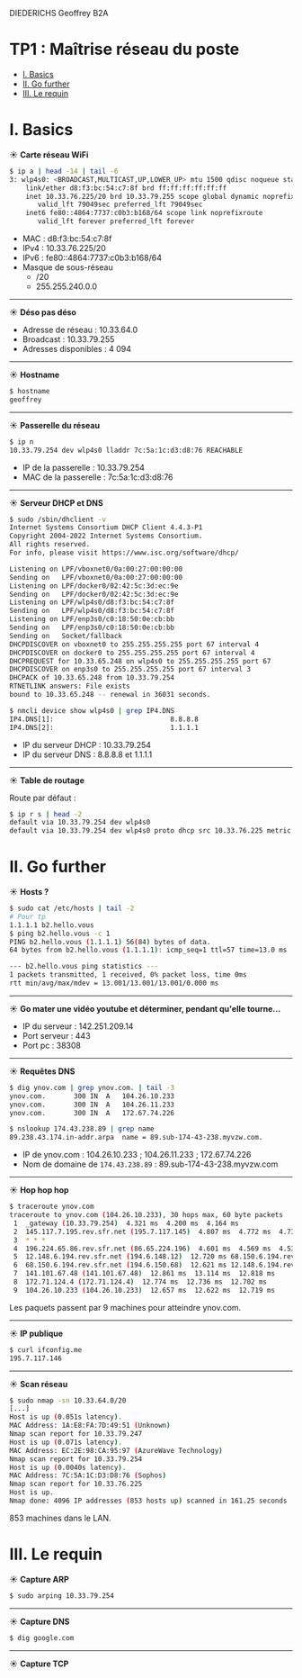 DIEDERICHS Geoffrey B2A

# TP1 : Maîtrise réseau du poste

- [I. Basics](#i-basics)
- [II. Go further](#ii-go-further)
- [III. Le requin](#iii-le-requin)

# I. Basics

☀️ **Carte réseau WiFi**

```sh
$ ip a | head -14 | tail -6
3: wlp4s0: <BROADCAST,MULTICAST,UP,LOWER_UP> mtu 1500 qdisc noqueue state UP group default qlen 1000
    link/ether d8:f3:bc:54:c7:8f brd ff:ff:ff:ff:ff:ff
    inet 10.33.76.225/20 brd 10.33.79.255 scope global dynamic noprefixroute wlp4s0
       valid_lft 79049sec preferred_lft 79049sec
    inet6 fe80::4864:7737:c0b3:b168/64 scope link noprefixroute 
       valid_lft forever preferred_lft forever
```

- MAC : d8:f3:bc:54:c7:8f 
- IPv4 : 10.33.76.225/20 
- IPv6 : fe80::4864:7737:c0b3:b168/64
- Masque de sous-réseau 
  - /20
  - 255.255.240.0.0

---

☀️ **Déso pas déso**

- Adresse de réseau : 10.33.64.0
- Broadcast : 10.33.79.255
- Adresses disponibles : 4 094

---

☀️ **Hostname**

```sh
$ hostname
geoffrey
```

---

☀️ **Passerelle du réseau**

```sh
$ ip n
10.33.79.254 dev wlp4s0 lladdr 7c:5a:1c:d3:d8:76 REACHABLE 
```

- IP de la passerelle : 10.33.79.254
- MAC de la passerelle : 7c:5a:1c:d3:d8:76  

---

☀️ **Serveur DHCP et DNS**

```sh
$ sudo /sbin/dhclient -v
Internet Systems Consortium DHCP Client 4.4.3-P1
Copyright 2004-2022 Internet Systems Consortium.
All rights reserved.
For info, please visit https://www.isc.org/software/dhcp/

Listening on LPF/vboxnet0/0a:00:27:00:00:00
Sending on   LPF/vboxnet0/0a:00:27:00:00:00
Listening on LPF/docker0/02:42:5c:3d:ec:9e
Sending on   LPF/docker0/02:42:5c:3d:ec:9e
Listening on LPF/wlp4s0/d8:f3:bc:54:c7:8f
Sending on   LPF/wlp4s0/d8:f3:bc:54:c7:8f
Listening on LPF/enp3s0/c0:18:50:0e:cb:bb
Sending on   LPF/enp3s0/c0:18:50:0e:cb:bb
Sending on   Socket/fallback
DHCPDISCOVER on vboxnet0 to 255.255.255.255 port 67 interval 4
DHCPDISCOVER on docker0 to 255.255.255.255 port 67 interval 4
DHCPREQUEST for 10.33.65.248 on wlp4s0 to 255.255.255.255 port 67
DHCPDISCOVER on enp3s0 to 255.255.255.255 port 67 interval 3
DHCPACK of 10.33.65.248 from 10.33.79.254
RTNETLINK answers: File exists
bound to 10.33.65.248 -- renewal in 36031 seconds.

$ nmcli device show wlp4s0 | grep IP4.DNS
IP4.DNS[1]:                             8.8.8.8
IP4.DNS[2]:                             1.1.1.1
```

- IP du serveur DHCP : 10.33.79.254
- IP du serveur DNS : 8.8.8.8 et 1.1.1.1
---

☀️ **Table de routage**

Route par défaut :

```sh
$ ip r s | head -2
default via 10.33.79.254 dev wlp4s0 
default via 10.33.79.254 dev wlp4s0 proto dhcp src 10.33.76.225 metric 600
```

# II. Go further

☀️ **Hosts ?**

```sh
$ sudo cat /etc/hosts | tail -2
# Pour tp
1.1.1.1 b2.hello.vous
$ ping b2.hello.vous -c 1
PING b2.hello.vous (1.1.1.1) 56(84) bytes of data.
64 bytes from b2.hello.vous (1.1.1.1): icmp_seq=1 ttl=57 time=13.0 ms

--- b2.hello.vous ping statistics ---
1 packets transmitted, 1 received, 0% packet loss, time 0ms
rtt min/avg/max/mdev = 13.001/13.001/13.001/0.000 ms
```

---

☀️ **Go mater une vidéo youtube et déterminer, pendant qu'elle tourne...**

- IP du serveur : 142.251.209.14
- Port serveur : 443
- Port pc : 38308

---

☀️ **Requêtes DNS**

```sh
$ dig ynov.com | grep ynov.com. | tail -3
ynov.com.		300	IN	A	104.26.10.233
ynov.com.		300	IN	A	104.26.11.233
ynov.com.		300	IN	A	172.67.74.226
```

```sh
$ nslookup 174.43.238.89 | grep name
89.238.43.174.in-addr.arpa	name = 89.sub-174-43-238.myvzw.com.
```

- IP de ynov.com : 104.26.10.233 ; 104.26.11.233 ; 172.67.74.226
- Nom de domaine de `174.43.238.89` : 89.sub-174-43-238.myvzw.com

---

☀️ **Hop hop hop**

```sh
$ traceroute ynov.com
traceroute to ynov.com (104.26.10.233), 30 hops max, 60 byte packets
 1  _gateway (10.33.79.254)  4.321 ms  4.200 ms  4.164 ms
 2  145.117.7.195.rev.sfr.net (195.7.117.145)  4.807 ms  4.772 ms  4.738 ms
 3  * * *
 4  196.224.65.86.rev.sfr.net (86.65.224.196)  4.601 ms  4.569 ms  4.535 ms
 5  12.148.6.194.rev.sfr.net (194.6.148.12)  12.720 ms 68.150.6.194.rev.sfr.net (194.6.150.68)  12.690 ms  12.657 ms
 6  68.150.6.194.rev.sfr.net (194.6.150.68)  12.621 ms 12.148.6.194.rev.sfr.net (194.6.148.12)  13.012 ms  12.906 ms
 7  141.101.67.48 (141.101.67.48)  12.861 ms  13.114 ms  12.818 ms
 8  172.71.124.4 (172.71.124.4)  12.774 ms  12.736 ms  12.702 ms
 9  104.26.10.233 (104.26.10.233)  12.657 ms  12.622 ms  12.719 ms
```

Les paquets passent par 9 machines pour atteindre ynov.com.

---

☀️ **IP publique**

```sh
$ curl ifconfig.me
195.7.117.146
```

---

☀️ **Scan réseau**

```sh
$ sudo nmap -sn 10.33.64.0/20
[...]
Host is up (0.051s latency).
MAC Address: 1A:E8:FA:7D:49:51 (Unknown)
Nmap scan report for 10.33.79.247
Host is up (0.071s latency).
MAC Address: EC:2E:98:CA:95:97 (AzureWave Technology)
Nmap scan report for 10.33.79.254
Host is up (0.0040s latency).
MAC Address: 7C:5A:1C:D3:D8:76 (Sophos)
Nmap scan report for 10.33.76.225
Host is up.
Nmap done: 4096 IP addresses (853 hosts up) scanned in 161.25 seconds
```

853 machines dans le LAN.

# III. Le requin

☀️ **Capture ARP**

```sh
$ sudo arping 10.33.79.254
```

---

☀️ **Capture DNS**

```sh
$ dig google.com
```

---

☀️ **Capture TCP**

